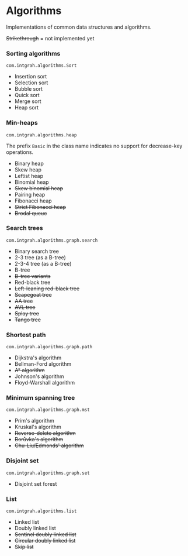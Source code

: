 # Algorithms

Implementations of common data structures and algorithms.

~~Strikethrough~~ = not implemented yet

### Sorting algorithms

`com.intgrah.algorithms.Sort`

- Insertion sort
- Selection sort
- Bubble sort
- Quick sort
- Merge sort
- Heap sort

### Min-heaps

`com.intgrah.algorithms.heap`

The prefix `Basic` in the class name indicates no support for decrease-key operations.

- Binary heap
- Skew heap
- Leftist heap
- Binomial heap
- ~~Skew binomial heap~~
- Pairing heap
- Fibonacci heap
- ~~Strict Fibonacci heap~~
- ~~Brodal queue~~

### Search trees

`com.intgrah.algorithms.graph.search`

- Binary search tree
- 2-3 tree (as a B-tree)
- 2-3-4 tree (as a B-tree)
- B-tree
- ~~B-tree variants~~
- Red-black tree
- ~~Left-leaning red-black tree~~
- ~~Scapegoat tree~~
- ~~AA tree~~
- ~~AVL tree~~
- ~~Splay tree~~
- ~~Tango tree~~

### Shortest path

`com.intgrah.algorithms.graph.path`

- Dijkstra's algorithm
- Bellman-Ford algorithm
- ~~A\* algorithm~~
- Johnson's algorithm
- Floyd-Warshall algorithm

### Minimum spanning tree

`com.intgrah.algorithms.graph.mst`

- Prim's algorithm
- Kruskal's algorithm
- ~~Reverse-delete algorithm~~
- ~~Borůvka's algorithm~~
- ~~Chu-Liu/Edmonds' algorithm~~

### Disjoint set

`com.intgrah.algorithms.graph.set`

- Disjoint set forest

### List

`com.intgrah.algorithms.list`

- Linked list
- Doubly linked list
- ~~Sentinel doubly linked list~~
- ~~Circular doubly linked list~~
- ~~Skip list~~
